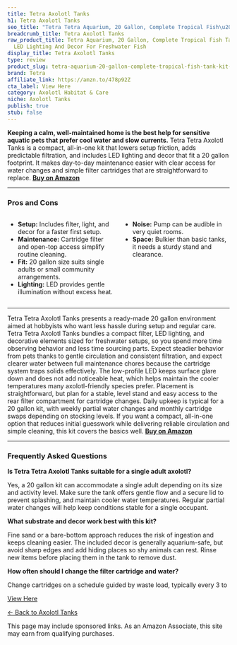 ```yaml
---
title: Tetra Axolotl Tanks
h1: Tetra Axolotl Tanks
seo_title: "Tetra Tetra Aquarium, 20 Gallon, Complete Tropical Fish\u2026"
breadcrumb_title: Tetra Axolotl Tanks
raw_product_title: Tetra Aquarium, 20 Gallon, Complete Tropical Fish Tank Kit With
  LED Lighting And Decor For Freshwater Fish
display_title: Tetra Axolotl Tanks
type: review
product_slug: tetra-aquarium-20-gallon-complete-tropical-fish-tank-kit-with-led-light-ebe92f94
brand: Tetra
affiliate_link: https://amzn.to/478p92Z
cta_label: View Here
category: Axolotl Habitat & Care
niche: Axolotl Tanks
publish: true
stub: false
---
```


<div id="intro" class="full-width">
  <p><strong>Keeping a calm, well-maintained home is the best help for sensitive aquatic pets that prefer cool water and slow currents.</strong> Tetra Tetra Axolotl Tanks is a compact, all-in-one kit that lowers setup friction, adds predictable filtration, and includes LED lighting and decor that fit a 20 gallon footprint. It makes day-to-day maintenance easier with clear access for water changes and simple filter cartridges that are straightforward to replace. <a href="https://amzn.to/478p92Z" rel="nofollow sponsored noopener" target="_blank"><strong>Buy on Amazon</strong></a></p>
</div>

<hr />
<h3 id="pros-cons">Pros and Cons</h3>
<div class="pc-grid" style="display:grid;grid-template-columns:1fr 1fr;gap:16px;">
  <ul>
    <li><strong>Setup:</strong> Includes filter, light, and decor for a faster first setup.</li>
    <li><strong>Maintenance:</strong> Cartridge filter and open-top access simplify routine cleaning.</li>
    <li><strong>Fit:</strong> 20 gallon size suits single adults or small community arrangements.</li>
    <li><strong>Lighting:</strong> LED provides gentle illumination without excess heat.</li>
  </ul>
  <ul>
    <li><strong>Noise:</strong> Pump can be audible in very quiet rooms.</li>
    <li><strong>Space:</strong> Bulkier than basic tanks, it needs a sturdy stand and clearance.</li>
  </ul>
</div>
<hr />

<div class="full-width">
  <p>Tetra Tetra Axolotl Tanks presents a ready-made 20 gallon environment aimed at hobbyists who want less hassle during setup and regular care. Tetra Tetra Axolotl Tanks bundles a compact filter, LED lighting, and decorative elements sized for freshwater setups, so you spend more time observing behavior and less time sourcing parts. Expect steadier behavior from pets thanks to gentle circulation and consistent filtration, and expect clearer water between full maintenance chores because the cartridge system traps solids effectively. The low-profile LED keeps surface glare down and does not add noticeable heat, which helps maintain the cooler temperatures many axolotl-friendly species prefer. Placement is straightforward, but plan for a stable, level stand and easy access to the rear filter compartment for cartridge changes. Daily upkeep is typical for a 20 gallon kit, with weekly partial water changes and monthly cartridge swaps depending on stocking levels. If you want a compact, all-in-one option that reduces initial guesswork while delivering reliable circulation and simple cleaning, this kit covers the basics well. <a href="https://amzn.to/478p92Z" rel="nofollow sponsored noopener" target="_blank"><strong>Buy on Amazon</strong></a></p>
</div>

<hr />
<h3 id="faqs">Frequently Asked Questions</h3>

<p><strong>Is Tetra Tetra Axolotl Tanks suitable for a single adult axolotl?</strong></p>
<p>Yes, a 20 gallon kit can accommodate a single adult depending on its size and activity level. Make sure the tank offers gentle flow and a secure lid to prevent splashing, and maintain cooler water temperatures. Regular partial water changes will help keep conditions stable for a single occupant.</p>

<p><strong>What substrate and decor work best with this kit?</strong></p>
<p>Fine sand or a bare-bottom approach reduces the risk of ingestion and keeps cleaning easier. The included decor is generally aquarium-safe, but avoid sharp edges and add hiding places so shy animals can rest. Rinse new items before placing them in the tank to remove dust.</p>

<p><strong>How often should I change the filter cartridge and water?</strong></p>
<p>Change cartridges on a schedule guided by waste load, typically every 3 to
<p><a class="btn" href="https://amzn.to/478p92Z" target="_blank" rel="nofollow sponsored noopener">View Here</a></p>
<p><a href="/roundups/axolotl-habitat-care/axolotl-tanks/">← Back to Axolotl Tanks</a></p>
<aside class="disclosure">This page may include sponsored links. As an Amazon Associate, this site may earn from qualifying purchases.</aside>
